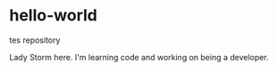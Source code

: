 # hello-world
tes repository

Lady Storm here.  I'm learning code and working on being a developer.

